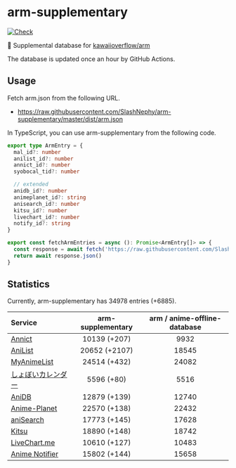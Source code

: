 # arm-supplementary

[![Check](https://github.com/SlashNephy/arm-supplementary/actions/workflows/check-node.yml/badge.svg)](https://github.com/SlashNephy/arm-supplementary/actions/workflows/check-node.yml)

💊 Supplemental database for [kawaiioverflow/arm](https://github.com/kawaiioverflow/arm)

The database is updated once an hour by GitHub Actions.

## Usage

Fetch arm.json from the following URL.

- https://raw.githubusercontent.com/SlashNephy/arm-supplementary/master/dist/arm.json

In TypeScript, you can use arm-supplementary from the following code.

```TypeScript
export type ArmEntry = {
  mal_id?: number
  anilist_id?: number
  annict_id?: number
  syobocal_tid?: number

  // extended
  anidb_id?: number
  animeplanet_id?: string
  anisearch_id?: number
  kitsu_id?: number
  livechart_id?: number
  notify_id?: string
}

export const fetchArmEntries = async (): Promise<ArmEntry[]> => {
  const response = await fetch('https://raw.githubusercontent.com/SlashNephy/arm-supplementary/master/dist/arm.json')
  return await response.json()
}
```

## Statistics

Currently, arm-supplementary has 34978 entries (+6885).

| Service                                     | arm-supplementary | arm / anime-offline-database |
| :------------------------------------------ | :---------------: | :--------------------------: |
| [Annict](https://annict.com)                |   10139 (+207)    |             9932             |
| [AniList](https://anilist.co)               |   20652 (+2107)   |            18545             |
| [MyAnimeList](https://myanimelist.net)      |   24514 (+432)    |            24082             |
| [しょぼいカレンダー](https://cal.syoboi.jp) |    5596 (+80)     |             5516             |
| [AniDB](https://anidb.net)                  |   12879 (+139)    |            12740             |
| [Anime-Planet](https://anime-planet.com)    |   22570 (+138)    |            22432             |
| [aniSearch](https://anisearch.com)          |   17773 (+145)    |            17628             |
| [Kitsu](https://kitsu.io)                   |   18890 (+148)    |            18742             |
| [LiveChart.me](https://livechart.me)        |   10610 (+127)    |            10483             |
| [Anime Notifier](https://notify.moe)        |   15802 (+144)    |            15658             |
